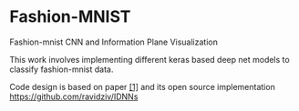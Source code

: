 # Fashion-MNIST
Fashion-mnist CNN and Information Plane Visualization

This work involves implementing different keras based deep net models to classify fashion-mnist data.

Code design is based on paper [[1]](https://arxiv.org/pdf/1703.00810.pdf) and its open source implementation https://github.com/ravidziv/IDNNs
